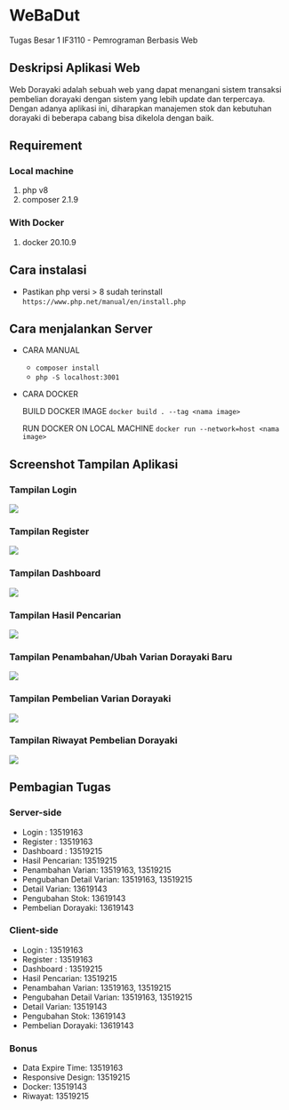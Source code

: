 # WeBaDut
Tugas Besar 1 IF3110 - Pemrograman Berbasis Web

## Deskripsi Aplikasi Web
Web Dorayaki adalah sebuah web yang dapat menangani sistem transaksi pembelian dorayaki dengan sistem yang lebih update dan terpercaya. Dengan adanya aplikasi ini, diharapkan manajemen stok dan kebutuhan dorayaki di beberapa cabang bisa dikelola dengan baik.

## Requirement
### Local machine
1. php v8
2. composer 2.1.9

### With Docker
1. docker 20.10.9

## Cara instalasi
* Pastikan php versi > 8 sudah terinstall
```https://www.php.net/manual/en/install.php```

## Cara menjalankan Server
* CARA MANUAL
  - ```composer install```
  - ```php -S localhost:3001```

* CARA DOCKER

  BUILD DOCKER IMAGE
```docker build . --tag <nama image>```

  RUN DOCKER ON LOCAL MACHINE
```docker run --network=host <nama image>```

## Screenshot Tampilan Aplikasi
### Tampilan Login
![](images/login.jpg)
### Tampilan Register
![](images/register.jpg)
### Tampilan Dashboard
![](images/home.jpg)
### Tampilan Hasil Pencarian
![](images/search.jpg)
### Tampilan Penambahan/Ubah Varian Dorayaki Baru
![](images/tambah_varian.jpg)
### Tampilan Pembelian Varian Dorayaki
![](images/beli.jpg)
### Tampilan Riwayat Pembelian Dorayaki
![](images/riwayat.jpg)
## Pembagian Tugas
### Server-side
* Login : 13519163
* Register : 13519163
* Dashboard : 13519215
* Hasil Pencarian: 13519215
* Penambahan Varian: 13519163, 13519215
* Pengubahan Detail Varian: 13519163, 13519215
* Detail Varian: 13619143
* Pengubahan Stok: 13619143
* Pembelian Dorayaki: 13619143

### Client-side
* Login : 13519163
* Register : 13519163
* Dashboard : 13519215
* Hasil Pencarian: 13519215
* Penambahan Varian: 13519163, 13519215
* Pengubahan Detail Varian: 13519163, 13519215
* Detail Varian: 13519143
* Pengubahan Stok: 13619143
* Pembelian Dorayaki: 13619143

### Bonus
* Data Expire Time: 13519163
* Responsive Design: 13519215
* Docker: 13519143
* Riwayat: 13519215

